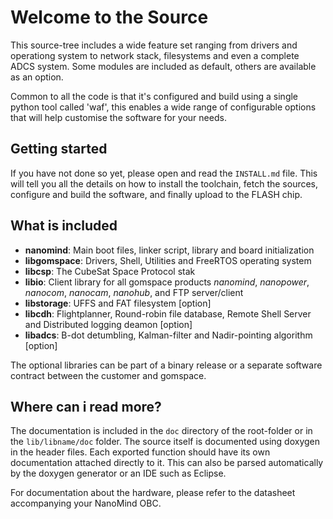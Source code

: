 Welcome to the Source
=====================

This source-tree includes a wide feature set ranging from drivers and operationg system to network stack, filesystems and even a complete ADCS system. Some modules are included as default, others are available as an option.

Common to all the code is that it's configured and build using a single python tool called 'waf', this enables a wide range of configurable options that will help customise the software for your needs.

Getting started
---------------

If you have not done so yet, please open and read the `INSTALL.md` file. This will tell you all the details on how to install the toolchain, fetch the sources, configure and build the software, and finally upload to the FLASH chip.

What is included
----------------

- **nanomind**: Main boot files, linker script, library and board initialization
- **libgomspace**: Drivers, Shell, Utilities and FreeRTOS operating system
- **libcsp**: The CubeSat Space Protocol stak
- **libio**: Client library for all gomspace products _nanomind_, _nanopower_, _nanocom_, _nanocam_, _nanohub_, and FTP server/client
- **libstorage**: UFFS and FAT filesystem [option]
- **libcdh**: Flightplanner, Round-robin file database, Remote Shell Server and Distributed logging deamon [option]
- **libadcs**: B-dot detumbling, Kalman-filter and Nadir-pointing algorithm [option]
                
The optional libraries can be part of a binary release or a separate software contract between the customer and gomspace.

Where can i read more?
----------------------

The documentation is included in the `doc` directory of the root-folder or in the `lib/libname/doc` folder. The source itself is documented using doxygen in the header files. Each exported function should have its own documentation attached directly to it. This can also be parsed automatically by the doxygen generator or an IDE such as Eclipse.

For documentation about the hardware, please refer to the datasheet accompanying your NanoMind OBC.

